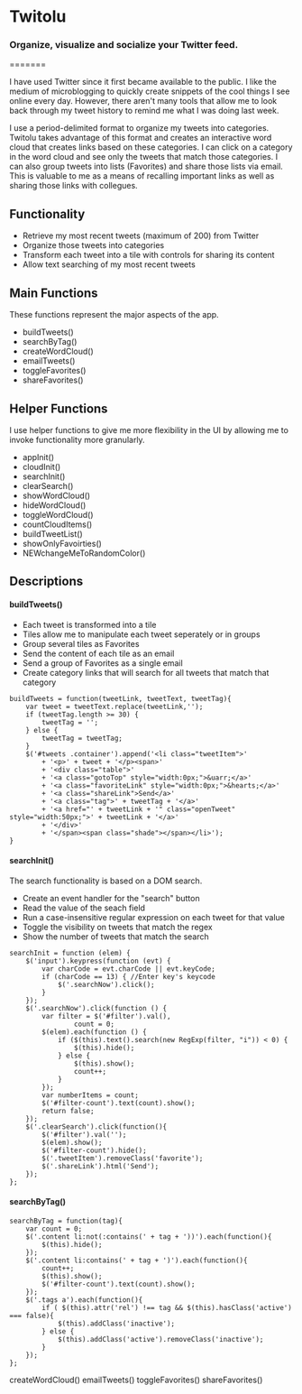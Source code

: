# Twitolu

### Organize, visualize and socialize your Twitter feed.
=======


I have used Twitter since it first became available to the public. 
I like the medium of microblogging to quickly create snippets of the cool things I see online every day.
However, there aren't many tools that allow me to look back through my tweet history to remind me what I was doing last week.

I use a period-delimited format to organize my tweets into categories.
Twitolu takes advantage of this format and creates an interactive word cloud that creates links based on these categories.
I can click on a category in the word cloud and see only the tweets that match those categories.
I can also group tweets into lists (Favorites) and share those lists via email.
This is valuable to me as a means of recalling important links as well as sharing those links with collegues.

## Functionality
* Retrieve my most recent tweets (maximum of 200) from Twitter
* Organize those tweets into categories
* Transform each tweet into a tile with controls for sharing its content
* Allow text searching of my most recent tweets 

## Main Functions
These functions represent the major aspects of the app. 

* buildTweets()
* searchByTag()
* createWordCloud()
* emailTweets()
* toggleFavorites()
* shareFavorites()

## Helper Functions
I use helper functions to give me more flexibility in the UI by allowing me to invoke functionality more granularly.

* appInit()
* cloudInit()
* searchInit()
* clearSearch()
* showWordCloud()
* hideWordCloud()
* toggleWordCloud()
* countCloudItems()
* buildTweetList()
* showOnlyFavoirties()
* NEWchangeMeToRandomColor()

## Descriptions

#### buildTweets()

* Each tweet is transformed into a tile
* Tiles allow me to manipulate each tweet seperately or in groups
* Group several tiles as Favorites
* Send the content of each tile as an email
* Send a group of Favorites as a single email 
* Create category links that will search for all tweets that match that category

```
buildTweets = function(tweetLink, tweetText, tweetTag){	
	var tweet = tweetText.replace(tweetLink,'');
	if (tweetTag.length >= 30) {
		tweetTag = '';
	} else {
		tweetTag = tweetTag;
	}
	$('#tweets .container').append('<li class="tweetItem">' 
		+ '<p>' + tweet + '</p><span>'
		+ '<div class="table">'
		+ '<a class="gotoTop" style="width:0px;">&uarr;</a>'
		+ '<a class="favoriteLink" style="width:0px;">&hearts;</a>'
		+ '<a class="shareLink">Send</a>'
		+ '<a class="tag">' + tweetTag + '</a>'
		+ '<a href="' + tweetLink + '" class="openTweet" style="width:50px;">' + tweetLink + '</a>' 
		+ '</div>'				
		+ '</span><span class="shade"></span></li>');		
}
```

#### searchInit()

The search functionality is based on a DOM search.

* Create an event handler for the "search" button
* Read the value of the seach field
* Run a case-insensitive regular expression on each tweet for that value 
* Toggle the visibility on tweets that match the regex
* Show the number of tweets that match the search

```
searchInit = function (elem) {
	$('input').keypress(function (evt) {
		var charCode = evt.charCode || evt.keyCode;
		if (charCode == 13) { //Enter key's keycode
			$('.searchNow').click();
		}
	});	
	$('.searchNow').click(function () {
		var filter = $('#filter').val(),
				count = 0;
		$(elem).each(function () {
			if ($(this).text().search(new RegExp(filter, "i")) < 0) {
				$(this).hide();
			} else {
				$(this).show();
				count++;
			}
		});	
		var numberItems = count;
		$('#filter-count').text(count).show();
		return false;
	});	
	$('.clearSearch').click(function(){	
		$('#filter').val('');
		$(elem).show();
		$('#filter-count').hide();	
		$('.tweetItem').removeClass('favorite');	
		$('.shareLink').html('Send');
	});
};
```


#### searchByTag()

```
searchByTag = function(tag){ 
	var count = 0;
	$('.content li:not(:contains(' + tag + '))').each(function(){
		$(this).hide();
	});
	$('.content li:contains(' + tag + ')').each(function(){
		count++;
		$(this).show();
		$('#filter-count').text(count).show();
	});
	$('.tags a').each(function(){
		if ( $(this).attr('rel') !== tag && $(this).hasClass('active') === false){
			$(this).addClass('inactive');
		} else {
			$(this).addClass('active').removeClass('inactive');	
		}
	});	
};
```

createWordCloud()
emailTweets()
toggleFavorites()
shareFavorites()

